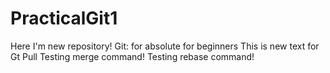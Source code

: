 # PracticalGit1
Here I'm new repository!
Git: for absolute for beginners
This is new text for Gt Pull
Testing  merge command!
Testing rebase command!
